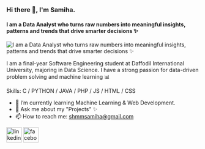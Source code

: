 ### Hi there 👋, I'm Samiha.
#### I am a Data Analyst who turns raw numbers into meaningful insights, patterns and trends that drive smarter decisions ✨
![I am a Data Analyst who turns raw numbers into meaningful insights, patterns and trends that drive smarter decisions ✨](https://media.licdn.com/dms/image/v2/D5616AQGaqelXnYWahQ/profile-displaybackgroundimage-shrink_350_1400/B56ZWMgzwlGoAg-/0/1741819166786?e=1747267200&v=beta&t=BJ1bm3m7rWwBmz7QOjPnprKT2kqMKbR6IuOtogShlyw)

I am a final-year Software Engineering student at Daffodil International University, majoring in Data Science. I have a strong passion for data-driven problem solving and machine learning 📊


Skills: C / PYTHON / JAVA  / PHP / JS / HTML / CSS

- 🌱 I’m currently learning Machine Learning & Web Development. 
- 💬 Ask me about my "Projects" ✨ 
- 📫 How to reach me: shmmsamiha@gmail.com 


[<img src='https://cdn.jsdelivr.net/npm/simple-icons@3.0.1/icons/linkedin.svg' alt='linkedin' height='40'>](https://www.linkedin.com/in/https://www.linkedin.com/in/shamma-samiha-4b029b246//)  [<img src='https://cdn.jsdelivr.net/npm/simple-icons@3.0.1/icons/facebook.svg' alt='facebook' height='40'>](https://www.facebook.com/https://www.facebook.com/shamma.samiha.2024/)  

